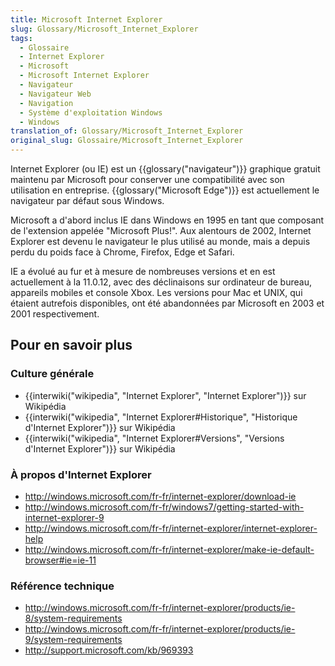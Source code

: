 ```yaml
---
title: Microsoft Internet Explorer
slug: Glossary/Microsoft_Internet_Explorer
tags:
  - Glossaire
  - Internet Explorer
  - Microsoft
  - Microsoft Internet Explorer
  - Navigateur
  - Navigateur Web
  - Navigation
  - Système d'exploitation Windows
  - Windows
translation_of: Glossary/Microsoft_Internet_Explorer
original_slug: Glossaire/Microsoft_Internet_Explorer
---
```

Internet Explorer (ou IE) est un {{glossary("navigateur")}} graphique gratuit maintenu par Microsoft pour conserver une compatibilité avec son utilisation en entreprise. {{glossary("Microsoft Edge")}} est actuellement le navigateur par défaut sous Windows.

Microsoft a d'abord inclus IE dans Windows en 1995 en tant que composant de l'extension appelée "Microsoft Plus!". Aux alentours de 2002, Internet Explorer est devenu le navigateur le plus utilisé au monde, mais a depuis perdu du poids face à Chrome, Firefox, Edge et Safari.

IE a évolué au fur et à mesure de nombreuses versions et en est actuellement à la 11.0.12, avec des déclinaisons sur ordinateur de bureau, appareils mobiles et console Xbox. Les versions pour Mac et UNIX, qui étaient autrefois disponibles, ont été abandonnées par Microsoft en 2003 et 2001 respectivement.

## Pour en savoir plus

### Culture générale

- {{interwiki("wikipedia", "Internet Explorer", "Internet Explorer")}} sur Wikipédia
- {{interwiki("wikipedia", "Internet Explorer#Historique", "Historique d'Internet Explorer")}} sur Wikipédia
- {{interwiki("wikipedia", "Internet Explorer#Versions", "Versions d'Internet Explorer")}} sur Wikipédia

### À propos d'Internet Explorer

- <http://windows.microsoft.com/fr-fr/internet-explorer/download-ie>
- <http://windows.microsoft.com/fr-fr/windows7/getting-started-with-internet-explorer-9>
- <http://windows.microsoft.com/fr-fr/internet-explorer/internet-explorer-help>
- <http://windows.microsoft.com/fr-fr/internet-explorer/make-ie-default-browser#ie=ie-11>

### Référence technique

- <http://windows.microsoft.com/fr-fr/internet-explorer/products/ie-8/system-requirements>
- <http://windows.microsoft.com/fr-fr/internet-explorer/products/ie-9/system-requirements>
- <http://support.microsoft.com/kb/969393>
